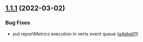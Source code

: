 ## [1.1.1](https://github.com/gravitee-io/gravitee-policy-metrics-reporter/compare/[secure]...1.1.1) (2022-03-02)


### Bug Fixes

* put reportMetrics execution in vertx event queue ([a4ebe01](https://github.com/gravitee-io/gravitee-policy-metrics-reporter/commit/a4ebe01ae6865c0ae484fd444576eb996f549332))
